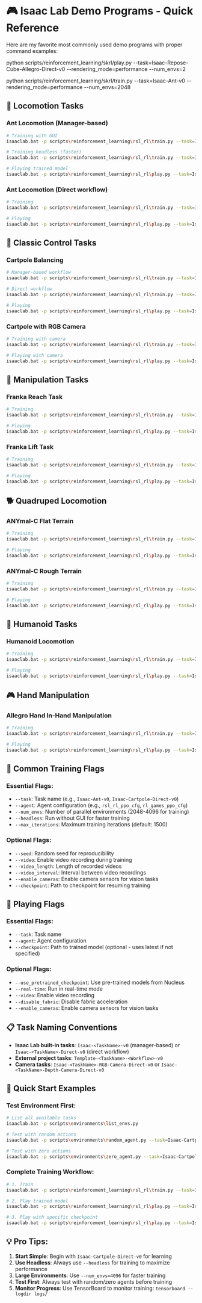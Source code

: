 # 🎮 **Isaac Lab Demo Programs - Quick Reference**

Here are my favorite most commonly used demo programs with proper command examples:

python scripts/reinforcement_learning/skrl/play.py --task=Isaac-Repose-Cube-Allegro-Direct-v0 --rendering_mode=performance --num_envs=2

python scripts/reinforcement_learning/skrl/train.py --task=Isaac-Ant-v0 --rendering_mode=performance --num_envs=2048

## 🤖 **Locomotion Tasks**

### **Ant Locomotion (Manager-based)**
```bash
# Training with GUI
isaaclab.bat -p scripts\reinforcement_learning\rsl_rl\train.py --task=Isaac-Ant-v0 --agent=rsl_rl_ppo_cfg --num_envs=2048

# Training headless (faster)
isaaclab.bat -p scripts\reinforcement_learning\rsl_rl\train.py --task=Isaac-Ant-v0 --agent=rsl_rl_ppo_cfg --num_envs=4096 --headless

# Playing trained model
isaaclab.bat -p scripts\reinforcement_learning\rsl_rl\play.py --task=Isaac-Ant-v0 --agent=rsl_rl_ppo_cfg
```

### **Ant Locomotion (Direct workflow)**
```bash
# Training
isaaclab.bat -p scripts\reinforcement_learning\rsl_rl\train.py --task=Isaac-Ant-Direct-v0 --agent=rsl_rl_ppo_cfg --num_envs=4096 --headless

# Playing
isaaclab.bat -p scripts\reinforcement_learning\rsl_rl\play.py --task=Isaac-Ant-Direct-v0 --agent=rsl_rl_ppo_cfg
```

## 🎯 **Classic Control Tasks**

### **Cartpole Balancing**
```bash
# Manager-based workflow
isaaclab.bat -p scripts\reinforcement_learning\rsl_rl\train.py --task=Isaac-Cartpole-v0 --agent=rsl_rl_ppo_cfg --num_envs=4096 --headless

# Direct workflow
isaaclab.bat -p scripts\reinforcement_learning\rsl_rl\train.py --task=Isaac-Cartpole-Direct-v0 --agent=rsl_rl_ppo_cfg --num_envs=4096 --headless

# Playing
isaaclab.bat -p scripts\reinforcement_learning\rsl_rl\play.py --task=Isaac-Cartpole-Direct-v0 --agent=rsl_rl_ppo_cfg
```

### **Cartpole with RGB Camera**
```bash
# Training with camera
isaaclab.bat -p scripts\reinforcement_learning\rsl_rl\train.py --task=Isaac-Cartpole-RGB-Camera-Direct-v0 --agent=rsl_rl_ppo_cfg --enable_cameras --num_envs=2048 --headless

# Playing with camera
isaaclab.bat -p scripts\reinforcement_learning\rsl_rl\play.py --task=Isaac-Cartpole-RGB-Camera-Direct-v0 --agent=rsl_rl_ppo_cfg --enable_cameras
```

## 🦾 **Manipulation Tasks**

### **Franka Reach Task**
```bash
# Training
isaaclab.bat -p scripts\reinforcement_learning\rsl_rl\train.py --task=Isaac-Reach-Franka-v0 --agent=rsl_rl_ppo_cfg --num_envs=4096 --headless

# Playing
isaaclab.bat -p scripts\reinforcement_learning\rsl_rl\play.py --task=Isaac-Reach-Franka-v0 --agent=rsl_rl_ppo_cfg
```

### **Franka Lift Task**
```bash
# Training
isaaclab.bat -p scripts\reinforcement_learning\rsl_rl\train.py --task=Isaac-Lift-Franka-v0 --agent=rsl_rl_ppo_cfg --num_envs=4096 --headless

# Playing
isaaclab.bat -p scripts\reinforcement_learning\rsl_rl\play.py --task=Isaac-Lift-Franka-v0 --agent=rsl_rl_ppo_cfg
```

## 🐕 **Quadruped Locomotion**

### **ANYmal-C Flat Terrain**
```bash
# Training
isaaclab.bat -p scripts\reinforcement_learning\rsl_rl\train.py --task=Isaac-Velocity-Flat-Anymal-C-v0 --agent=rsl_rl_ppo_cfg --num_envs=4096 --headless

# Playing
isaaclab.bat -p scripts\reinforcement_learning\rsl_rl\play.py --task=Isaac-Velocity-Flat-Anymal-C-v0 --agent=rsl_rl_ppo_cfg
```

### **ANYmal-C Rough Terrain**
```bash
# Training
isaaclab.bat -p scripts\reinforcement_learning\rsl_rl\train.py --task=Isaac-Velocity-Rough-Anymal-C-v0 --agent=rsl_rl_ppo_cfg --num_envs=4096 --headless

# Playing
isaaclab.bat -p scripts\reinforcement_learning\rsl_rl\play.py --task=Isaac-Velocity-Rough-Anymal-C-v0 --agent=rsl_rl_ppo_cfg
```

## 🤖 **Humanoid Tasks**

### **Humanoid Locomotion**
```bash
# Training
isaaclab.bat -p scripts\reinforcement_learning\rsl_rl\train.py --task=Isaac-Humanoid-v0 --agent=rsl_rl_ppo_cfg --num_envs=4096 --headless

# Playing
isaaclab.bat -p scripts\reinforcement_learning\rsl_rl\play.py --task=Isaac-Humanoid-v0 --agent=rsl_rl_ppo_cfg
```

## 🎮 **Hand Manipulation**

### **Allegro Hand In-Hand Manipulation**
```bash
# Training
isaaclab.bat -p scripts\reinforcement_learning\rsl_rl\train.py --task=Isaac-Inhand-Allegro-Hand-v0 --agent=rsl_rl_ppo_cfg --num_envs=2048 --headless

# Playing
isaaclab.bat -p scripts\reinforcement_learning\rsl_rl\play.py --task=Isaac-Inhand-Allegro-Hand-v0 --agent=rsl_rl_ppo_cfg
```

## 🔧 **Common Training Flags**

### **Essential Flags:**
- `--task`: Task name (e.g., `Isaac-Ant-v0`, `Isaac-Cartpole-Direct-v0`)
- `--agent`: Agent configuration (e.g., `rsl_rl_ppo_cfg`, `rl_games_ppo_cfg`)
- `--num_envs`: Number of parallel environments (2048-4096 for training)
- `--headless`: Run without GUI for faster training
- `--max_iterations`: Maximum training iterations (default: 1500)

### **Optional Flags:**
- `--seed`: Random seed for reproducibility
- `--video`: Enable video recording during training
- `--video_length`: Length of recorded videos
- `--video_interval`: Interval between video recordings
- `--enable_cameras`: Enable camera sensors for vision tasks
- `--checkpoint`: Path to checkpoint for resuming training

## 🎯 **Playing Flags**

### **Essential Flags:**
- `--task`: Task name
- `--agent`: Agent configuration
- `--checkpoint`: Path to trained model (optional - uses latest if not specified)

### **Optional Flags:**
- `--use_pretrained_checkpoint`: Use pre-trained models from Nucleus
- `--real-time`: Run in real-time mode
- `--video`: Enable video recording
- `--disable_fabric`: Disable fabric acceleration
- `--enable_cameras`: Enable camera sensors for vision tasks

## 📋 **Task Naming Conventions**

- **Isaac Lab built-in tasks**: `Isaac-<TaskName>-v0` (manager-based) or `Isaac-<TaskName>-Direct-v0` (direct workflow)
- **External project tasks**: `Template-<TaskName>-<Workflow>-v0`
- **Camera tasks**: `Isaac-<TaskName>-RGB-Camera-Direct-v0` or `Isaac-<TaskName>-Depth-Camera-Direct-v0`

## 🚀 **Quick Start Examples**

### **Test Environment First:**
```bash
# List all available tasks
isaaclab.bat -p scripts\environments\list_envs.py

# Test with random actions
isaaclab.bat -p scripts\environments\random_agent.py --task=Isaac-Cartpole-Direct-v0

# Test with zero actions
isaaclab.bat -p scripts\environments\zero_agent.py --task=Isaac-Cartpole-Direct-v0
```

### **Complete Training Workflow:**
```bash
# 1. Train
isaaclab.bat -p scripts\reinforcement_learning\rsl_rl\train.py --task=Isaac-Cartpole-Direct-v0 --agent=rsl_rl_ppo_cfg --num_envs=4096 --headless --max_iterations=1500

# 2. Play trained model
isaaclab.bat -p scripts\reinforcement_learning\rsl_rl\play.py --task=Isaac-Cartpole-Direct-v0 --agent=rsl_rl_ppo_cfg

# 3. Play with specific checkpoint
isaaclab.bat -p scripts\reinforcement_learning\rsl_rl\play.py --task=Isaac-Cartpole-Direct-v0 --agent=rsl_rl_ppo_cfg --checkpoint=logs\rsl_rl\cartpole_direct\model_1500.pt
```

## 💡 **Pro Tips:**

1. **Start Simple**: Begin with `Isaac-Cartpole-Direct-v0` for learning
2. **Use Headless**: Always use `--headless` for training to maximize performance
3. **Large Environments**: Use `--num_envs=4096` for faster training
4. **Test First**: Always test with random/zero agents before training
5. **Monitor Progress**: Use TensorBoard to monitor training: `tensorboard --logdir logs/`